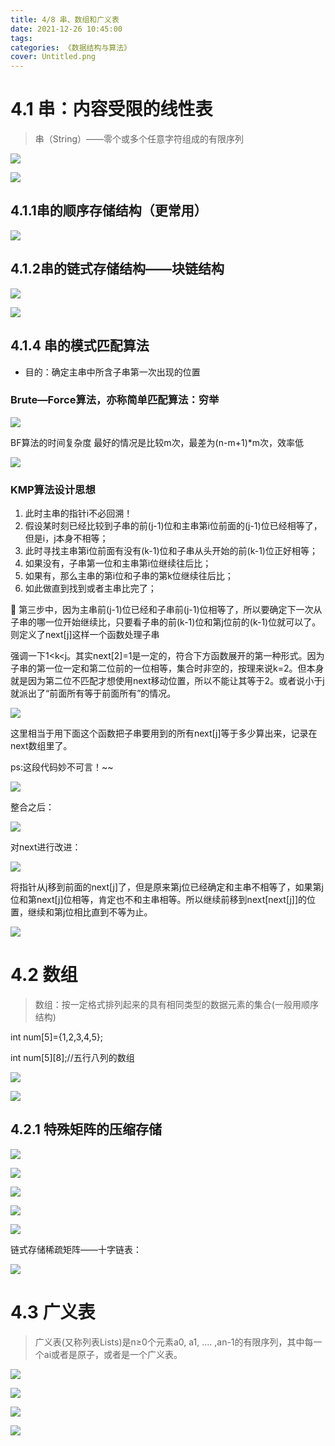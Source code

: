 ```yaml
---
title: 4/8 串、数组和广义表
date: 2021-12-26 10:45:00
tags:
categories: 《数据结构与算法》
cover: Untitled.png
---
```

# 4.1 串：内容受限的线性表

> 串（String）——零个或多个任意字符组成的有限序列
> 

![](Untitled.png)

![](Untitled%201.png)

## 4.1.1串的顺序存储结构（更常用）

![](Untitled%202.png)

## 4.1.2串的链式存储结构——块链结构

![](Untitled%203.png)

![](Untitled%204.png)

## 4.1.4 串的模式匹配算法

- 目的：确定主串中所含子串第一次出现的位置

### **Brute—Force算法，亦称简单匹配算法：穷举**

![](Untitled%205.png)

BF算法的时间复杂度
最好的情况是比较m次，最差为(n-m+1)*m次，效率低

![](Untitled%206.png)

### **KMP算法设计思想**

1. 此时主串的指针i不必回溯！
2. 假设某时刻已经比较到子串的前(j-1)位和主串第i位前面的(j-1)位已经相等了，但是i，j本身不相等；
3. 此时寻找主串第i位前面有没有(k-1)位和子串从头开始的前(k-1)位正好相等；
4. 如果没有，子串第一位和主串第i位继续往后比；
5. 如果有，那么主串的第i位和子串的第k位继续往后比；
6. 如此做直到找到或者主串比完了；

<aside>
📌 第三步中，因为主串前(j-1)位已经和子串前(j-1)位相等了，所以要确定下一次从子串的哪一位开始继续比，只要看子串的前(k-1)位和第j位前的(k-1)位就可以了。则定义了next[j]这样一个函数处理子串

强调一下1<k<j。其实next[2]=1是一定的，符合下方函数展开的第一种形式。因为子串的第一位一定和第二位前的一位相等，集合时非空的，按理来说k=2。但本身就是因为第二位不匹配才想使用next移动位置，所以不能让其等于2。或者说小于j就派出了“前面所有等于前面所有”的情况。

</aside>

![](Untitled%207.png)

这里相当于用下面这个函数把子串要用到的所有next[j]等于多少算出来，记录在next数组里了。

ps:这段代码妙不可言！~~

![](Untitled%208.png)

 整合之后：

![](Untitled%209.png)

对next进行改进：

![](Untitled%2010.png)

将指针从j移到前面的next[j]了，但是原来第j位已经确定和主串不相等了，如果第j位和第next[j]位相等，肯定也不和主串相等。所以继续前移到next[next[j]]的位置，继续和第j位相比直到不等为止。

![](Untitled%2011.png)

# 4.2 数组

> 数组：按一定格式排列起来的具有相同类型的数据元素的集合(一般用顺序结构)
> 

int num[5]={1,2,3,4,5};

int num[5][8];//五行八列的数组

![](Untitled%2012.png)

![](Untitled%2013.png)

## 4.2.1 特殊矩阵的压缩存储

![](Untitled%2014.png)

![](Untitled%2015.png)

![](Untitled%2016.png)

![](Untitled%2017.png)

![](Untitled%2018.png)

链式存储稀疏矩阵——十字链表：

![](Untitled%2019.png)

# 4.3 广义表

> 广义表(又称列表Lists)是n≥0个元素a0, a1, .... ,an-1的有限序列，其中每一个ai或者是原子，或者是一个广义表。
> 

![](Untitled%2020.png)

![](Untitled%2021.png)

![](Untitled%2022.png)

![](Untitled%2023.png)